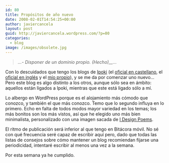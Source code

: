 ```yaml
---
id: 80
title: Propósitos de año nuevo
date: 2008-02-01T14:54:25+00:00
author: javiercancela
layout: post
guid: http://javiercancela.wordpress.com/?p=80
categories:
  - blog
image: /images/obsolete.jpg
---
```

> _&#8230;- Disponer de un dominio propio. (Hecho)__&#8230;_

Con lo descuidados que tengo los blogs de <a href="http://www.ipoki.com" title="Ipoki" target="_blank">Ipoki</a> (el <a href="http://blogs.ipoki.com/es/" title="Blog de Ipoki" target="_blank">oficial en castellano</a>, el <a href="http://blogs.ipoki.com" title="Ipoki blog" target="_blank">oficial en inglés</a> y el <a href="http://blogs.ipoki.com/javier" title="Bitácora móvil" target="_blank">mío propio</a>), y se me da por comenzar uno nuevo&#8230; Pero este blog es algo distinto a los otros, aunque sólo sea en ámbito: aquellos están ligados a Ipoki, mientras que este está ligado sólo a mí.

Lo albergo en WordPress porque es el alojamiento más cómodo que conozco, y también el que más conozco. Temo que lo segundo influya en lo primero. Echo en falta de todos modos mayor variedad en los temas; los más bonitos son los más vistos, así que he elegido uno más bien minimalista, personalizado con una imagen sacada de <a href="http://100pixel.blogspot.com/" title="I Design Poems" target="_blank">I Design Poems</a>.

El ritmo de publicación será inferior al que tengo en Bitácora móvil. No sé con qué frecuencia seré capaz de escribir aquí pero, dado que todas las listas de consejos sobre cómo mantener un blog recomiendan fijarse una periodicidad, intentaré escribir al menos una vez a la semana.

Por esta semana ya he cumplido.